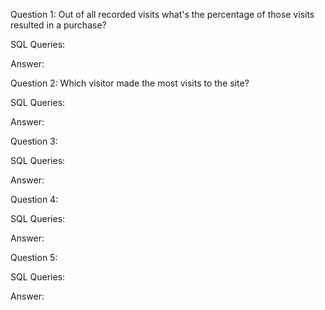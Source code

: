 Question 1: Out of all recorded visits what's the percentage of those visits resulted in a purchase?

SQL Queries:

Answer: 



Question 2: Which visitor made the most visits to the site?

SQL Queries:

Answer:



Question 3: 

SQL Queries:

Answer:



Question 4: 

SQL Queries:

Answer:



Question 5: 

SQL Queries:

Answer:
